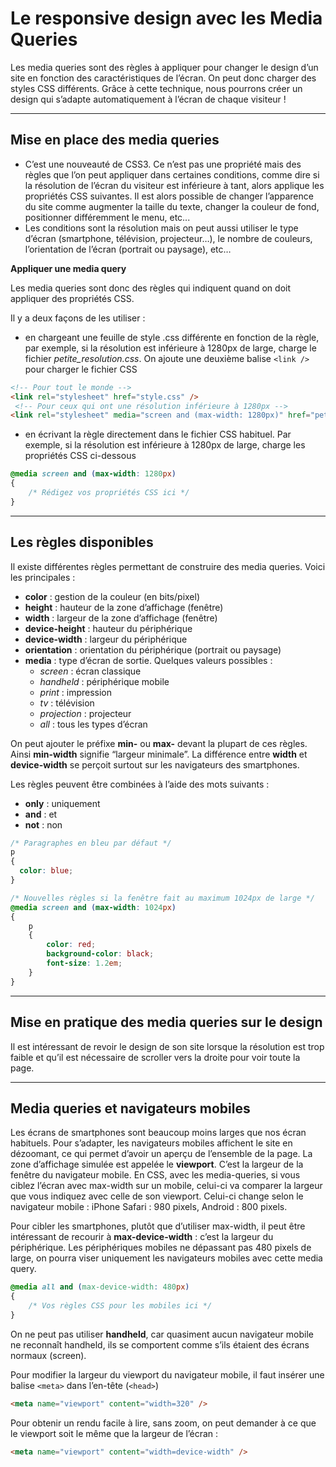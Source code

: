 # Le responsive design avec les Media Queries

Les media queries sont des règles à appliquer pour changer le design d’un site en fonction des caractéristiques de l’écran. On peut donc charger des styles CSS différents. Grâce à cette technique, nous pourrons créer un design qui s’adapte automatiquement à l’écran de chaque visiteur !

---

## Mise en place des media queries

- C’est une nouveauté de CSS3. Ce n’est pas une propriété mais des règles que l’on peut appliquer dans certaines conditions, comme dire si la résolution de l’écran du visiteur est inférieure à tant, alors applique les propriétés CSS suivantes. Il est alors possible de changer l’apparence du site comme augmenter la taille du texte, changer la couleur de fond, positionner différemment le menu, etc...
- Les conditions sont la résolution mais on peut aussi utiliser le type d’écran (smartphone, télévision, projecteur…), le nombre de couleurs, l’orientation de l’écran (portrait ou paysage), etc…

**Appliquer une media query**

Les media queries sont donc des règles qui indiquent quand on doit appliquer des propriétés CSS.

Il y a deux façons de les utiliser :
- en chargeant une feuille de style .css différente en fonction de la règle, par exemple, si la résolution est inférieure à 1280px de large, charge le fichier *petite_resolution.css*. On ajoute une deuxième balise `<link />` pour charger le fichier CSS
```html
<!-- Pour tout le monde -->
<link rel="stylesheet" href="style.css" />
 <!-- Pour ceux qui ont une résolution inférieure à 1280px -->
<link rel="stylesheet" media="screen and (max-width: 1280px)" href="petite_resolution.css" />
```
- en écrivant la règle directement dans le fichier CSS habituel. Par exemple, si la résolution est inférieure à 1280px de large, charge les propriétés CSS ci-dessous
```css
@media screen and (max-width: 1280px)
{
    /* Rédigez vos propriétés CSS ici */
}
```

----

## Les règles disponibles
Il existe différentes règles permettant de construire des media queries. Voici les principales :
- **color** : gestion de la couleur (en bits/pixel)
- **height** : hauteur de la zone d’affichage (fenêtre)
- **width** : largeur de la zone d’affichage (fenêtre)
- **device-height** : hauteur du périphérique
- **device-width** : largeur du périphérique
- **orientation** : orientation du périphérique (portrait ou paysage)
- **media** : type d’écran de sortie. Quelques valeurs possibles :
  - *screen* : écran classique
  - *handheld* : périphérique mobile
  - *print* : impression
  - *tv* : télévision
  - *projection* : projecteur
  - *all* : tous les types d’écran

On peut ajouter le préfixe **min-** ou **max-** devant la plupart de ces règles. Ainsi **min-width** signifie “largeur minimale”. La différence entre **width** et **device-width** se perçoit surtout sur les navigateurs des smartphones.

Les règles peuvent être combinées à l’aide des mots suivants :
- **only** : uniquement
- **and** : et
- **not** : non

```css
/* Paragraphes en bleu par défaut */
p
{
  color: blue;
}
```

```css
/* Nouvelles règles si la fenêtre fait au maximum 1024px de large */
@media screen and (max-width: 1024px)
{
    p
    {
        color: red;
        background-color: black;
        font-size: 1.2em;
    }
}
```

----

## Mise en pratique des media queries sur le design

Il est intéressant de revoir le design de son site lorsque la résolution est trop faible et qu’il est nécessaire de scroller vers la droite pour voir toute la page.

----

## Media queries et navigateurs mobiles

Les écrans de smartphones sont beaucoup moins larges que nos écran habituels. Pour s’adapter, les navigateurs mobiles affichent le site en dézoomant, ce qui permet d’avoir un aperçu de l’ensemble de la page. La zone d’affichage simulée est appelée le **viewport**. C’est la largeur de la fenêtre du navigateur mobile.
En CSS, avec les media-queries, si vous ciblez l’écran avec max-width sur un mobile, celui-ci va comparer la largeur que vous indiquez avec celle de son viewport. Celui-ci change selon le navigateur mobile : iPhone Safari : 980 pixels, Android : 800 pixels.

Pour cibler les smartphones, plutôt que d’utiliser max-width, il peut être intéressant de recourir à **max-device-width** : c’est la largeur du périphérique. Les périphériques mobiles ne dépassant pas 480 pixels de large, on pourra viser uniquement les navigateurs mobiles avec cette media query.

```css
@media all and (max-device-width: 480px)
{
    /* Vos règles CSS pour les mobiles ici */
}
```

On ne peut pas utiliser **handheld**, car quasiment aucun navigateur mobile ne reconnaît handheld, ils se comportent comme s’ils étaient des écrans normaux (screen).

Pour modifier la largeur du viewport du navigateur mobile, il faut insérer une balise `<meta>` dans l’en-tête (`<head>`)
```html
<meta name="viewport" content="width=320" />
```

Pour obtenir un rendu facile à lire, sans zoom, on peut demander à ce que le viewport soit le même que la largeur de l’écran :
```html
<meta name="viewport" content="width=device-width" />
```
